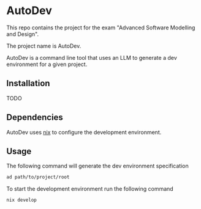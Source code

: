 # AutoDev

This repo contains the project for the exam "Advanced Software Modelling and Design".

The project name is AutoDev.

AutoDev is a command line tool that uses an LLM to generate a dev environment for a given project.

## Installation

TODO

## Dependencies

AutoDev uses [nix](https://nixos.org/download/) to configure the development environment.

## Usage

The following command will generate the dev environment specification

```bash
ad path/to/project/root
```

To start the development environment run the following command

```bash
nix develop
```

